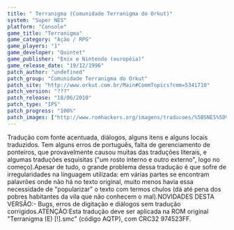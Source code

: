 ```yaml
---
title: " Terranigma (Comunidade Terranigma do Orkut)"
system: "Super NES"
platform: "Console"
game_title: "Terranigma"
game_category: "Ação / RPG"
game_players: "1"
game_developer: "Quintet"
game_publisher: "Enix e Nintendo (européia)"
game_release_date: "19/12/1996"
patch_author: "undefined"
patch_group: "Comunidade Terranigma do Orkut"
patch_site: "http://www.orkut.com.br/Main#CommTopics?cmm=5341710"
patch_version: "???"
patch_release: "18/06/2010"
patch_type: "IPS"
patch_progress: "100%"
patch_images: ["http://www.romhackers.org/imagens/traducoes/%5BSNES%5D%20Terranigma%20-%201.png","http://www.romhackers.org/imagens/traducoes/%5BSNES%5D%20Terranigma%20-%20Comunidade%20Terranigma%20do%20Orkut%20-%202.png","http://www.romhackers.org/imagens/traducoes/%5BSNES%5D%20Terranigma%20-%20Comunidade%20Terranigma%20do%20Orkut%20-%203.png"]
---
```

Tradução com fonte acentuada, diálogos, alguns itens e alguns locais traduzidos. Tem alguns erros de português, falta de gerenciamento de ponteiros, que provavelmente causou muitas das traduções literais, e algumas traduções esquisitas ("um rosto interno e outro externo", logo no começo).Apesar de tudo, o grande problema dessa tradução é que sofre de irregularidades na linguagem utilizada: em várias partes se encontram palavrões onde não há no texto original, muito menos havia essa necessidade de "popularizar" o texto com termos chulos (dá até pena dos pobres habitantes da vila que não conhecem o mal).NOVIDADES DESTA VERSÃO:- Bugs, erros de digitação e diálogos sem tradução corrigidos.ATENÇÃO:Esta tradução deve ser aplicada na ROM original "Terranigma (E) [!].smc" (código AQTP), com CRC32 974523FF.